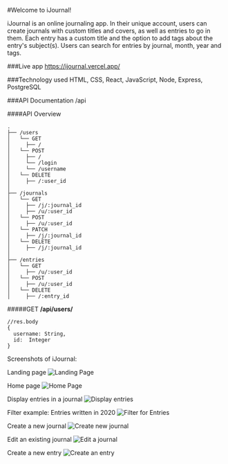 #Welcome to iJournal!

iJournal is an online journaling app. In their unique account, users can create journals with custom titles and covers, as well as entries to go in them. Each entry has a custom title and the option to add tags about the entry's subject(s). Users can search for entries by journal, month, year and tags.

###Live app
https://ijournal.vercel.app/

###Technology used
HTML, CSS, React, JavaScript, Node, Express, PostgreSQL

###API Documentation
/api

####API Overview

```
.
├── /users
│   └── GET
│     ├── /
│   └── POST
│     ├── /
│     └── /login
│     └── /username
│   └── DELETE
│     ├── /:user_id
│
├── /journals
│   └── GET
│     ├── /j/:journal_id
│     ├── /u/:user_id
│   └── POST
│     ├── /u/:user_id
│   └── PATCH
│     ├── /j/:journal_id
│   └── DELETE
│     ├── /j/:journal_id
│
├── /entries
│   └── GET
│     ├── /u/:user_id
│   └── POST
│     ├── /u/:user_id
│   └── DELETE
│     ├── /:entry_id
```

#####GET **/api/users/**

```
//res.body
{
  username: String,
  id:  Integer
}
```

Screenshots of iJournal:

Landing page
![Landing Page](https://i.imgur.com/DU8om7A.png)

Home page
![Home Page](https://i.imgur.com/VjfyDmO.png)

Display entries in a journal
![Display entries](https://i.imgur.com/Eovi7A3.png)

Filter example: Entries written in 2020
![Filter for Entries](https://i.imgur.com/vQep1iZ.png)

Create a new journal
![Create new journal](https://i.imgur.com/WIXr0Od.png)

Edit an existing journal
![Edit a journal](https://i.imgur.com/YVXrciv.png)

Create a new entry
![Create an entry](https://i.imgur.com/OiV2q3G.png)

